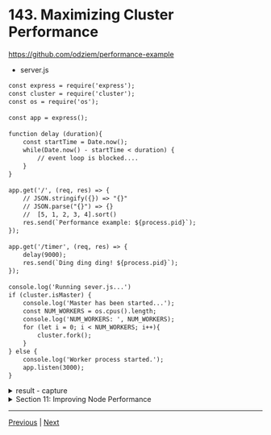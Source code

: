 # 143. Maximizing Cluster Performance


https://github.com/odziem/performance-example

- server.js
```
const express = require('express');
const cluster = require('cluster');
const os = require('os');

const app = express();

function delay (duration){
    const startTime = Date.now();
    while(Date.now() - startTime < duration) {
        // event loop is blocked....
    }
}

app.get('/', (req, res) => {
    // JSON.stringify({}) => "{}"
    // JSON.parse("{}") => {}
    //  [5, 1, 2, 3, 4].sort()
    res.send(`Performance example: ${process.pid}`);
});

app.get('/timer', (req, res) => {
    delay(9000);
    res.send(`Ding ding ding! ${process.pid}`);
});

console.log('Running sever.js...')
if (cluster.isMaster) {
    console.log('Master has been started...');
    const NUM_WORKERS = os.cpus().length;
    console.log('NUM_WORKERS: ', NUM_WORKERS);
    for (let i = 0; i < NUM_WORKERS; i++){
        cluster.fork();
    }  
} else {
    console.log('Worker process started.');
    app.listen(3000);
}
```

<details>
  <summary> result - capture </summary>

- run `npm run start`

<p align="center" >
    <img src="../imags/143_Maximizing-Cluster-Performance_1.png" width="90%" > 
    <img src="../imags/143_Maximizing-Cluster-Performance.png" width="90%" > 
    <img src="../imags/143_Maximizing-Cluster-Performance_2.png" width="90%" > 
    <img src="../imags/143_Maximizing-Cluster-Performance_3.png" width="90%" > 
    <img src="../imags/143_Maximizing-Cluster-Performance_4.png" width="90%" > 
    <img src="../imags/143_Maximizing-Cluster-Performance_5.png" width="90%" > 
    <img src="../imags/143_Maximizing-Cluster-Performance_6.png" width="90%" > 
    <img src="../imags/143_Maximizing-Cluster-Performance_7.png" width="90%" > 
</p> 

</details>  


<details>
  <summary> Section 11: Improving Node Performance </summary>

  - [Codebase: performance-example](../src/11_performance-example/)

</details>

---

[Previous](./142_Clustering-In-Action.md) | [Next](./144_Load-Balancing.md)